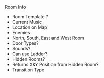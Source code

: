 Room Info
* Room Template ?
* Current Music
* Location on Map
* Enemies
* North, South, East and West Room
* Door Types?
* Sounds?
* Can use Ladder?
* Hidden Rooms?
* Returns X&Y Position from Hidden Room?
* Transition Type

